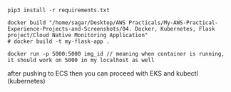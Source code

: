 ```
pip3 install -r requirements.txt
```

```
docker build "/home/sagar/Desktop/AWS Practicals/My-AWS-Practical-Experience-Projects-and-Screenshots/04. Docker, Kubernetes, Flask project/Cloud Native Monitoring Application"
# docker build -t my-flask-app .
```

```
docker run -p 5000:5000 img_id // meaning when container is running, it should work on 5000 in my localhost as well
```

after pushing to ECS then you can proceed with EKS and kubectl (kubernetes)
 
